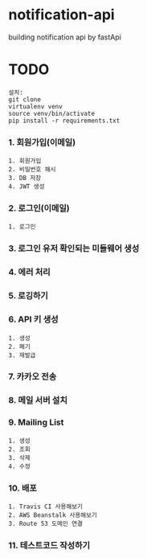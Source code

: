 # notification-api
building notification api by fastApi

# TODO
    설치:
    git clone
    virtualenv venv
    source venv/bin/activate
    pip install -r requirements.txt

### 1. 회원가입(이메일)
    1. 회원가입
    2. 비밀번호 해시
    3. DB 저장
    4. JWT 생성

### 2. 로그인(이메일)
    1. 로그인

### 3. 로그인 유저 확인되는 미들웨어 생성

### 4. 에러 처리

### 5. 로깅하기

### 6. API 키 생성
    1. 생성
    2. 폐기
    3. 재발급

### 7. 카카오 전송

### 8. 메일 서버 설치

### 9. Mailing List
    1. 생성
    2. 조회
    3. 삭제
    4. 수정

### 10. 배포
    1. Travis CI 사용해보기
    2. AWS Beanstalk 사용해보기
    3. Route 53 도메인 연결

### 11. 테스트코드 작성하기